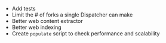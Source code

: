  - Add tests
 - Limit the # of forks a single Dispatcher can make
 - Better web content extractor
 - Better web indexing
 - Create `populate` script to check performance and scalability
